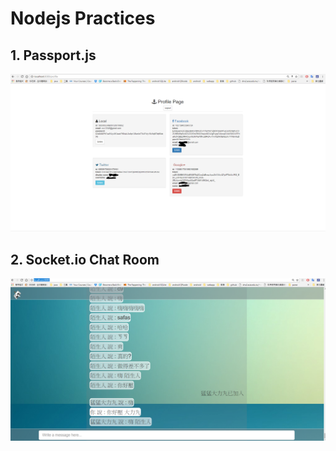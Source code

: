 # Nodejs Practices  
  
## 1. Passport.js

<p align="center">
    <img alt="pitcure" src="https://github.com/StebenLee/Nodejs/blob/master/passport/passport.PNG" width="800"/>
</p>  

## 2. Socket.io Chat Room

<p align="center">
    <img alt="pitcure" src="https://github.com/StebenLee/Nodejs/blob/master/socketiochat/socketiochat.PNG" width="800"/>
</p> 
